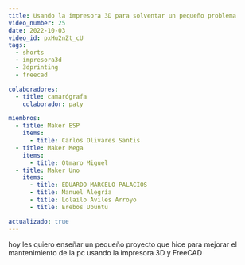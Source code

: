 ```yaml
---
title: Usando la impresora 3D para solventar un pequeño problema
video_number: 25
date: 2022-10-03
video_id: pxHu2nZt_cU
tags:
  - shorts
  - impresora3d
  - 3dprinting
  - freecad

colaboradores:
  - title: camarógrafa
    colaborador: paty

miembros:
  - title: Maker ESP
    items:
      - title: Carlos Olivares Santis
  - title: Maker Mega
    items:
      - title: Otmaro Miguel
  - title: Maker Uno
    items:
      - title: EDUARDO MARCELO PALACIOS
      - title: Manuel Alegría
      - title: Lolailo Aviles Arroyo
      - title: Erebos Ubuntu

actualizado: true
---
```


hoy les quiero enseñar un pequeño proyecto que hice para mejorar el mantenimiento de la pc usando la impresora 3D y FreeCAD
